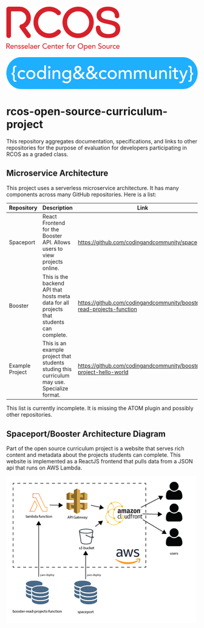 ![rcos logo](imgs/rcos-logo-300.png)

![coding and community logo](imgs/cc-logo-700.png)

# rcos-open-source-curriculum-project

This repository aggregates documentation, specifications, and links to other repositories for the purpose of evaluation for developers participating in RCOS as a graded class.

## Microservice Architecture

This project uses a serverless microservice architecture. It has many components across many GitHub repositories. Here is a list:

| Repository      | Description                                                                                  | Link                                                                 |
| ----------------|--------------------------------------------------------------------------------------------- | -------------------------------------------------------------------- |
| Spaceport       | React Frontend for the Booster API. Allows users to view projects online.                    | https://github.com/codingandcommunity/spaceport                      |
| Booster         | This is the backend API that hosts meta data for all projects that students can complete.    | https://github.com/codingandcommunity/booster-read-projects-function |
| Example Project | This is an example project that students studing this curriculum may use. Specialize format. | https://github.com/codingandcommunity/booster-project-hello-world    |

This list is currently incomplete. It is missing the ATOM plugin and possibly other repositories.

## Spaceport/Booster Architecture Diagram

Part of the open source curriculum project is a website that serves rich content and metadata about the projects students can complete. This website is implemented as a ReactJS frontend that pulls data from a JSON api that runs on AWS Lambda.

![Spaceport/Booster Architecture Diagram](docs/spaceport-architecture.png)